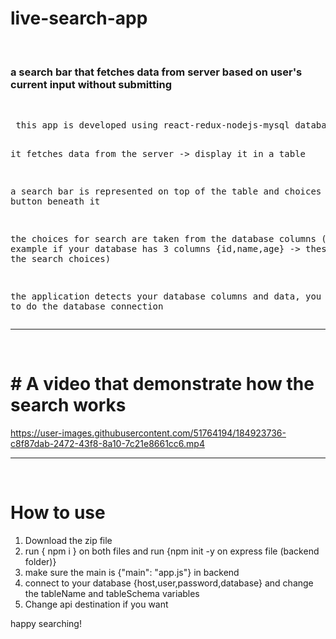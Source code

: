 # live-search-app
<br>
<h3>a search bar that fetches data from server based on user's current input without submitting</h3>
<br>
<pre>
 this app is developed using react-redux-nodejs-mysql database
 
 it fetches data from the server -> display it in a table
 
 a search bar is represented on top of the table and choices radio button beneath it
 
 the choices for search are taken from the database columns 
 (for example if your database has 3 columns {id,name,age} -> these will be the search choices)
 
 the application detects your database columns and data, you need only to do the database connection
</pre>
<hr>
<br>
<h1>
# A video that demonstrate how the search works
</h1>

https://user-images.githubusercontent.com/51764194/184923736-c8f87dab-2472-43f8-8a10-7c21e8661cc6.mp4


<hr>
<br>

 <h1>How to use</h1>

 <ol>
 
  <li>Download the zip file</li>
  <li>run { npm i } on both files and run {npm init -y on express file (backend folder)}</li>
  <li>make sure the main is {"main": "app.js"} in backend</li>
  <li>connect to your database {host,user,password,database} and change the tableName and tableSchema variables</li>  
  <li>Change api destination if you want</li>
 </ol>
 
 <p>happy searching!</p>



